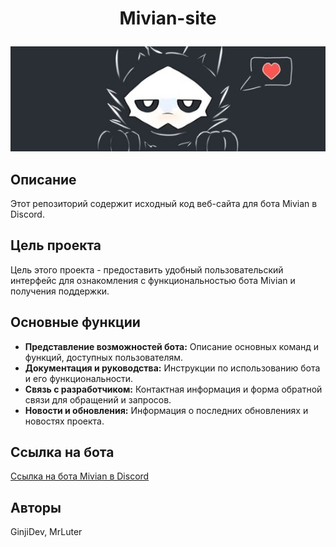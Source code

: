 # <p align="center">Mivian-site</p>

<p align="center">
    <img src="static/images/banner.jpg">
</p>

## Описание

Этот репозиторий содержит исходный код веб-сайта для бота Mivian в Discord.

## Цель проекта

Цель этого проекта - предоставить удобный пользовательский интерфейс для ознакомления с функциональностью бота Mivian и получения поддержки.

## Основные функции

- **Представление возможностей бота:** Описание основных команд и функций, доступных пользователям.
- **Документация и руководства:** Инструкции по использованию бота и его функциональности.
- **Связь с разработчиком:** Контактная информация и форма обратной связи для обращений и запросов.
- **Новости и обновления:** Информация о последних обновлениях и новостях проекта.

## Ссылка на бота

[Ссылка на бота Mivian в Discord](https://discord.com/oauth2/authorize?client_id=867370837249490974&permissions=8&scope=bot)

## Авторы

GinjiDev, MrLuter